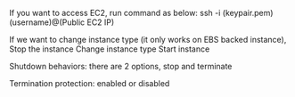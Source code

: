 If you want to access EC2, run command as below:
ssh -i (keypair.pem) (username)@(Public EC2 IP)

If we want to change instance type (it only works on EBS backed instance), 
Stop the instance
Change instance type
Start instance

Shutdown behaviors: there are 2 options, stop and terminate

Termination protection: enabled or disabled